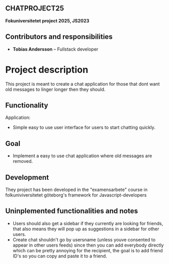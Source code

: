 ## CHATPROJECT25

**Fokuniversitetet project 2025, JS2023**

## Contributors and responsibilities

- **Tobias Andersson** – Fullstack developer

# Project description

This project is meant to create a chat application for those that dont want old messages to linger longer then they should.

## Functionality

Application:

- Simple easy to use user interface for users to start chatting quickly.

## Goal

- Implement a easy to use chat application where old messages are removed.

## Development

They project has been developed in the "examensarbete" course in folkuniviversitetet göteborg's framework for Javascript-developers

## Uninplemented functionalities and notes

- Users should also get a sidebar if they currently are looking for friends, that also means they will pop up as suggestions in a sidebar for other users.
- Create chat shouldn't go by usersname (unless youve consented to appear in other users feeds) since then you can add everybody directly which can be pretty annoying for the recipient, the goal is to add friend ID's so you can copy and paste it to a friend.

